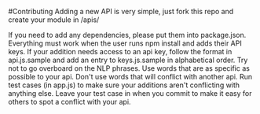 #Contributing
Adding a new API is very simple, just fork this repo and create your module in /apis/

If you need to add any dependencies, please put them into package.json.  Everything must work when the user runs npm install and adds their API keys.  If your addition needs access to an api key, follow the format in api.js.sample and add an entry to keys.js.sample in alphabetical order.  Try not to go overboard on the NLP phrases.  Use words that are as specific as possible to your api.  Don't use words that will conflict with another api.  Run test cases (in app.js) to make sure your additions aren't conflicting with anything else.  Leave your test case in when you commit to make it easy for others to spot a conflict with your api.